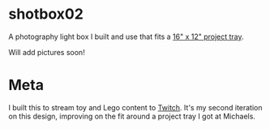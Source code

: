 # shotbox02
A photography light box I built and use that fits a [16" x 12" project tray](https://www.michaels.com/finger-paint-tray-by-creatology/M20010634.html).

Will add pictures soon!

# Meta

I built this to stream toy and Lego content to [Twitch](https://www.twitch.tv/evokemadness). It's my second iteration on this design, improving on the fit around a project tray I got at Michaels.
